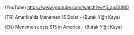 (YouTube) https://www.youtube.com/watch?v=Y5_aa3StBl0

(TR) Amerika'da Menemen 15 Dolar - (Burak Yiğit Kaya)

(EN) Menemen costs $15 in America - (Burak Yiğit Kaya)
